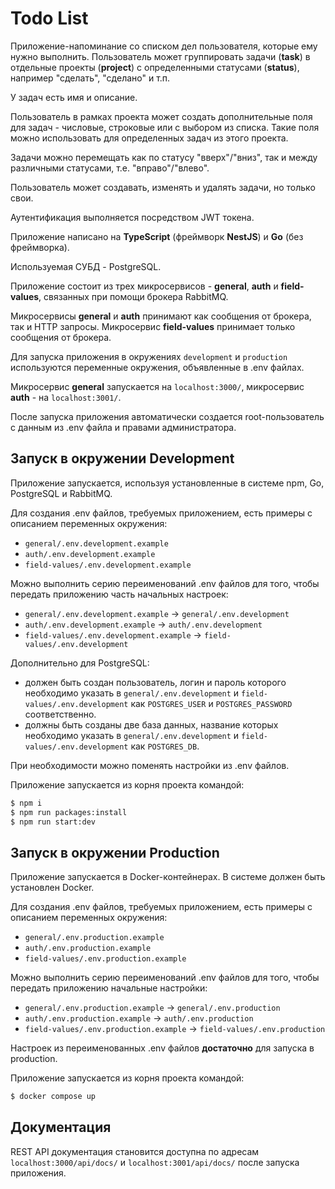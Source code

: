 # Todo List

Приложение-напоминание со списком дел пользователя, которые ему нужно выполнить. Пользователь может группировать задачи (**task**) в отдельные проекты (**project**) с определенными статусами (**status**), например "сделать", "сделано" и т.п.

У задач есть имя и описание.

Пользователь в рамках проекта может создать дополнительные поля для задач - числовые, строковые или с выбором из списка. Такие поля можно использовать для определенных задач из этого проекта.

Задачи можно перемещать как по статусу "вверх"/"вниз", так и между различными статусами, т.е. "вправо"/"влево".

Пользователь может создавать, изменять и удалять задачи, но только свои.

Аутентификация выполняется посредством JWT токена.

Приложение написано на **TypeScript** (фреймворк **NestJS**) и **Go** (без фреймворка).

Используемая СУБД - PostgreSQL.

Приложение состоит из трех микросервисов - **general**, **auth** и **field-values**, связанных при помощи брокера RabbitMQ.

Микросервисы **general** и **auth** принимают как сообщения от брокера, так и HTTP запросы.
Микросервис **field-values** принимает только сообщения от брокера.

Для запуска приложения в окружениях `development` и `production` используются переменные окружения, объявленные в .env файлах.

Микросервис **general** запускается на `localhost:3000/`, микросервис **auth** - на `localhost:3001/`.

После запуска приложения автоматически создается root-пользователь с данным из .env файла и правами администратора.

## Запуск в окружении Development

Приложение запускается, используя установленные в системе npm, Go, PostgreSQL и RabbitMQ.

Для создания .env файлов, требуемых приложением, есть примеры с описанием переменных окружения:
- `general/.env.development.example`
- `auth/.env.development.example`
- `field-values/.env.development.example`

Можно выполнить серию переименований .env файлов для того, чтобы передать приложению часть начальных настроек:
- `general/.env.development.example` -> `general/.env.development`
- `auth/.env.development.example` -> `auth/.env.development`
- `field-values/.env.development.example` -> `field-values/.env.development`

Дополнительно для PostgreSQL:
- должен быть создан пользователь, логин и пароль которого необходимо указать в `general/.env.development` и `field-values/.env.development` как `POSTGRES_USER` и `POSTGRES_PASSWORD` соответственно.
- должны быть созданы две база данных, название которых необходимо указать в `general/.env.development` и `field-values/.env.development` как `POSTGRES_DB`.

При необходимости можно поменять настройки из .env файлов.

Приложение запускается из корня проекта командой:
```sh
$ npm i
$ npm run packages:install
$ npm run start:dev
```

## Запуск в окружении Production

Приложение запускается в Docker-контейнерах. В системе должен быть установлен Docker.

Для создания .env файлов, требуемых приложением, есть примеры с описанием переменных окружения:
- `general/.env.production.example`
- `auth/.env.production.example`
- `field-values/.env.production.example`

Можно выполнить серию переименований .env файлов для того, чтобы передать приложению начальные настройки:
- `general/.env.production.example` -> `general/.env.production`
- `auth/.env.production.example` -> `auth/.env.production`
- `field-values/.env.production.example` -> `field-values/.env.production`

Настроек из переименованных .env файлов **достаточно** для запуска в production.

Приложение запускается из корня проекта командой:
```sh
$ docker compose up
```

## Документация

REST API документация становится доступна по адресам `localhost:3000/api/docs/` и `localhost:3001/api/docs/` после запуска приложения.